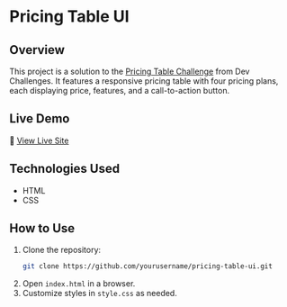 # Pricing Table UI  

## Overview  
This project is a solution to the [Pricing Table Challenge](https://www.frontendmentor.io/challenges/](https://devchallenges.io/challenge/pricing-table-section-challenge)) from Dev Challenges. It features a responsive pricing table with four pricing plans, each displaying price, features, and a call-to-action button.  

## Live Demo  
🔗 [View Live Site](https://kdfarrell.github.io/Pricing-Table-UI/)

## Technologies Used  
- HTML  
- CSS

## How to Use  
1. Clone the repository:  
   ```bash
   git clone https://github.com/yourusername/pricing-table-ui.git
   ```  
2. Open `index.html` in a browser.  
3. Customize styles in `style.css` as needed. 
